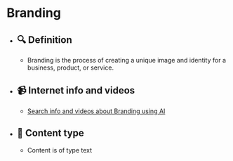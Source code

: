 # Branding
- ## 🔍 Definition
  - Branding is the process of creating a unique image and identity for a business, product, or service.
- ## 📹 Internet info and videos
  - [Search info and videos about Branding using AI](https://www.perplexity.ai/search?q=videos+about+Branding:+Branding+is+the+process+of+creating+a+unique+image+and+identity+for+a+business,+product,+or+service.
)
- ## 📰 Content type 
  - Content is of type text
